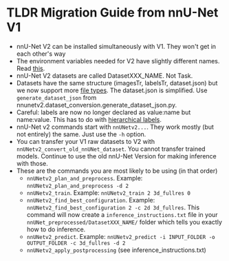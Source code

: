 # TLDR Migration Guide from nnU-Net V1

- nnU-Net V2 can be installed simultaneously with V1. They won't get in each other's way
- The environment variables needed for V2 have slightly different names. Read [this](setting_up_paths.md). 
- nnU-Net V2 datasets are called DatasetXXX_NAME. Not Task.
- Datasets have the same structure (imagesTr, labelsTr, dataset.json) but we now support more 
[file types](dataset_format.md#supported-file-formats). The dataset.json is simplified. Use `generate_dataset_json` 
from nnunetv2.dataset_conversion.generate_dataset_json.py. 
- Careful: labels are now no longer declared as value:name but name:value. This has to do with [hierarchical labels](region_based_training.md). 
- nnU-Net v2 commands start with `nnUNetv2...`. They work mostly (but not entirely) the same. Just use the `-h` option.
- You can transfer your V1 raw datasets to V2 with `nnUNetv2_convert_old_nnUNet_dataset`. You cannot transfer trained 
models. Continue to use the old nnU-Net Version for making inference with those.
- These are the commands you are most likely to be using (in that order)
  - `nnUNetv2_plan_and_preprocess`. Example: `nnUNetv2_plan_and_preprocess -d 2`
  - `nnUNetv2_train`. Example: `nnUNetv2_train 2 3d_fullres 0`
  - `nnUNetv2_find_best_configuration`. Example: `nnUNetv2_find_best_configuration 2 -c 2d 3d_fullres`. This command
    will now create a `inference_instructions.txt` file in your `nnUNet_preprocessed/DatasetXXX_NAME/` folder which
    tells you exactly how to do inference.
  - `nnUNetv2_predict`. Example: `nnUNetv2_predict -i INPUT_FOLDER -o OUTPUT_FOLDER -c 3d_fullres -d 2`
  - `nnUNetv2_apply_postprocessing` (see inference_instructions.txt)
